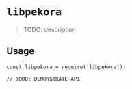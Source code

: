 # `libpekora`

> TODO: description

## Usage

```
const libpekora = require('libpekora');

// TODO: DEMONSTRATE API
```
